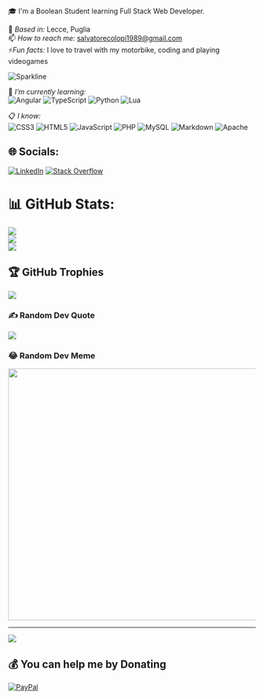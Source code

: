 🎓 I'm a Boolean Student learning Full Stack Web Developer.

📍 *Based in:* Lecce, Puglia   
📫 *How to reach me:* salvatorecolopi1989@gmail.com   
⚡*Fun facts:* I love to travel with my motorbike, coding and playing videogames

![Sparkline](https://stars.medv.io/Naereen/badges.svg)

🎯 *I’m currently learning:*   
![Angular](https://img.shields.io/badge/angular-%23DD0031.svg?style=plastic&logo=angular&logoColor=white)
![TypeScript](https://img.shields.io/badge/typescript-%23007ACC.svg?style=plastic&logo=typescript&logoColor=white)
![Python](https://img.shields.io/badge/python-3670A0?style=plastic&logo=python&logoColor=ffdd54)
![Lua](https://img.shields.io/badge/lua-%232C2D72.svg?style=plastic&logo=lua&logoColor=white)

📋 *I know:*   
![CSS3](https://img.shields.io/badge/css3-%231572B6.svg?style=plastic&logo=css3&logoColor=white)
![HTML5](https://img.shields.io/badge/html5-%23E34F26.svg?style=plastic&logo=html5&logoColor=white)
![JavaScript](https://img.shields.io/badge/javascript-%23323330.svg?style=plastic&logo=javascript&logoColor=%23F7DF1E)
![PHP](https://img.shields.io/badge/php-%23777BB4.svg?style=plastic&logo=php&logoColor=white)
![MySQL](https://img.shields.io/badge/mysql-%2300f.svg?style=plastic&logo=mysql&logoColor=white)
![Markdown](https://img.shields.io/badge/markdown-%23000000.svg?style=plastic&logo=markdown&logoColor=white)
![Apache](https://img.shields.io/badge/apache-%23D42029.svg?style=plastic&logo=apache&logoColor=white)

## 🌐 Socials:
[![LinkedIn](https://img.shields.io/badge/LinkedIn-%230077B5.svg?logo=linkedin&logoColor=white)](https://linkedin.com/in/salvatore-colopi) [![Stack Overflow](https://img.shields.io/badge/-Stackoverflow-FE7A16?logo=stack-overflow&logoColor=white)](https://stackoverflow.com/users/20248023) 

# 📊 GitHub Stats:
![](https://github-readme-stats.vercel.app/api?username=colopisalvatore&theme=dark&hide_border=false&include_all_commits=true&count_private=true)<br/>
![](https://github-readme-streak-stats.herokuapp.com/?user=colopisalvatore&theme=dark&hide_border=false)<br/>
![](https://github-readme-stats.vercel.app/api/top-langs/?username=colopisalvatore&theme=dark&hide_border=false&include_all_commits=true&count_private=true&layout=compact)

## 🏆 GitHub Trophies
![](https://github-profile-trophy.vercel.app/?username=colopisalvatore&theme=flat&no-frame=false&no-bg=true&margin-w=4)

### ✍️ Random Dev Quote
![](https://quotes-github-readme.vercel.app/api?type=horizontal&theme=dark)

### 😂 Random Dev Meme
<img src="https://random-memer.herokuapp.com/" width="512px"/>

---
[![](https://visitcount.itsvg.in/api?id=colopisalvatore&icon=6&color=7)](https://visitcount.itsvg.in)

  ## 💰 You can help me by Donating
  [![PayPal](https://img.shields.io/badge/PayPal-00457C?style=for-the-badge&logo=paypal&logoColor=white)](https://paypal.me/@Scolopi)
  
